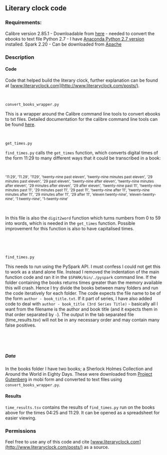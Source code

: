 ## Literary clock code

### Requirements:
Calibre version 2.85.1 - Downloadable from [here](https://calibre-ebook.com/download) - needed to convert the ebooks to text file
Python 2.7 - I have [Anaconda Python 2.7 version](https://www.anaconda.com/download/) installed.
Spark 2.20 - Can be downloaded from [Apache](https://www.apache.org/dyn/closer.lua/spark/spark-2.2.0/spark-2.2.0-bin-hadoop2.7.tgz)

### Description
#### Code 
Code that helped build the literary clock, further explanation can be found at [www.literaryclock.com](http://www.literaryclock.com/posts/).

&nbsp;

	convert_books_wrapper.py
This is a wrapper around the Calibre command line tools to convert ebooks to txt files. Detailed documentation for the calibre command line tools can be found [here](https://manual.calibre-ebook.com/generated/en/ebook-convert.html).

&nbsp;

	get_times.py
`find_times.py` calls the `get_times` function, which converts digital times of the form 11:29 to many different ways that it could be transcribed in a book:

&nbsp;

<sub>
'11:29', '11.29', '1129', 'twenty-nine past eleven', 'twenty-nine minutes past eleven', '29 minutes past eleven', '29 past eleven', 'twenty-nine after eleven', 'twenty-nine minutes after eleven', '29 minutes after eleven', '29 after eleven', 'twenty-nine past 11', 'twenty-nine minutes past 11', '29 minutes past 11', '29 past 11', 'twenty-nine after 11', 'twenty-nine minutes after 11', '29 minutes after 11', '29 after 11', 'eleven twenty-nine', 'eleven-twenty-nine', '1 twenty-nine', '1-twenty-nine'
</sub>

&nbsp;

In this file is also the `digit2word` function which turns numbers from 0 to 59 into words, which is needed in the `get_times` function.
Possible improvement for this function is also to have capitalised times. 

&nbsp;

&nbsp;


	find_times.py
This needs to run using the PySpark API. I must confess I could not get this to work as a stand alone file. Instead I removed the indentation of the main function code and ran it in the `$SPARK/bin/./pyspark` command line. If the folder containing the books returns times greater than the memory available this will crash. Hence I try divide the books between many folders and run the code iteratively for each folder. The code expects the file name to be of the form `author - book_title.txt`. If it part of series, I have also added code to deal with `author - book_title (3rd Series Title)` - basically all I want from the filename is the author and book title (and it expects them in that order separated by ` - `). The output in the tab separated file (time_results.tsv) will not be in any necessary order and may contain many false positives.

&nbsp;

&nbsp;

##### Data
In the books folder I have two books; a Sherlock Holmes Collection and Around the World in Eighty Days. These were downloaded from [Project Gutenberg](https://www.gutenberg.org) in mobi form and converted to text files using `convert_books_wrapper.py`.

#### Results
`time_results.tsv` contains the results of `find_times.py` run on the books above for the times 04:25 and 11:29. It can be opened as a spreadsheet for easier viewing.

### Permissions
Feel free to use any of this code and cite [www.literaryclock.com](http://www.literaryclock.com/posts/) as a source.